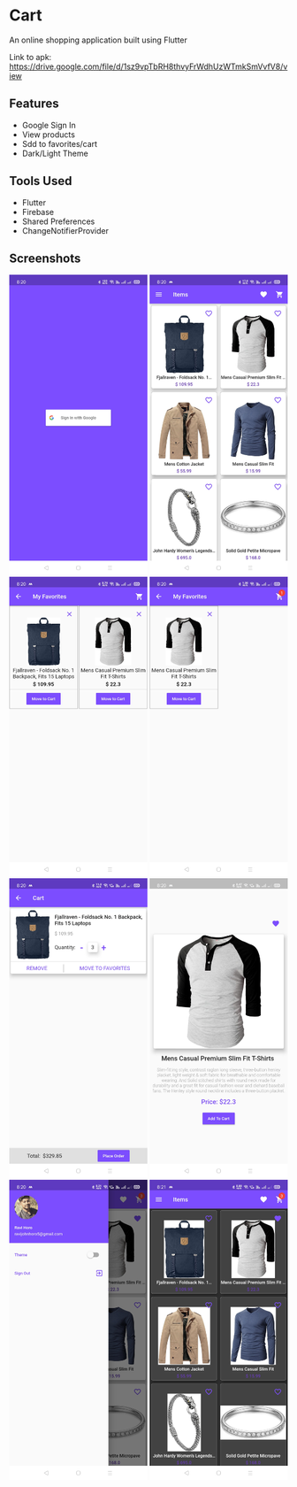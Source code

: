 # Cart

An online shopping application built using Flutter

Link to apk: https://drive.google.com/file/d/1sz9vpTbRH8thvyFrWdhUzWTmkSmVvfV8/view

## Features
- Google Sign In
- View products
- Sdd to favorites/cart
- Dark/Light Theme

## Tools Used
- Flutter
- Firebase
- Shared Preferences
- ChangeNotifierProvider

## Screenshots 
<img src = "screenshots/cart1.jpg" width = 250 > <img src = "screenshots/cart2.jpg" width = 250 > <img src = "screenshots/cart3.jpg" width = 250 > <img src = "screenshots/cart4.jpg" width = 250 > <img src = "screenshots/cart5.jpg" width = 250 > <img src = "screenshots/cart6.jpg" width = 250 > <img src = "screenshots/cart7.jpg" width = 250 > <img src = "screenshots/cart8.jpg" width = 250 >
